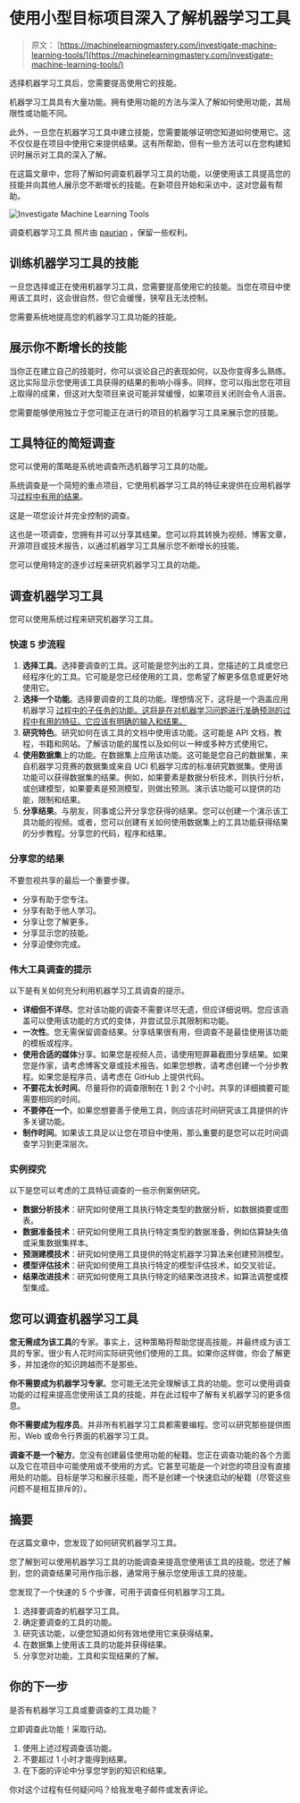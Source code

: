 # 使用小型目标项目深入了解机器学习工具

> 原文： [https://machinelearningmastery.com/investigate-machine-learning-tools/](https://machinelearningmastery.com/investigate-machine-learning-tools/)

选择机器学习工具后，您需要提高使用它的技能。

机器学习工具具有大量功能。拥有使用功能的方法与深入了解如何使用功能，其局限性或功能不同。

此外，一旦您在机器学习工具中建立技能，您需要能够证明您知道如何使用它。这不仅仅是在项目中使用它来提供结果。这有所帮助，但有一些方法可以在您构建知识时展示对工具的深入了解。

在这篇文章中，您将了解如何调查机器学习工具的功能，以便使用该工具提高您的技能并向其他人展示您不断增长的技能。在新项目开始和采访中，这对您最有帮助。

![Investigate Machine Learning Tools](img/f37617ecb2aee181821713f4db46b41d.jpg)

调查机器学习工具
照片由 [paurian](https://www.flickr.com/photos/paurian/3550755709/) ，保留一些权利。

## 训练机器学习工具的技能

一旦您选择或正在使用机器学习工具，您需要提高使用它的技能。当您在项目中使用该工具时，这会很自然，但它会缓慢，狭窄且无法控制。

您需要系统地提高您的机器学习工具功能的技能。

## 展示你不断增长的技能

当你正在建立自己的技能时，你可以谈论自己的表现如何，以及你变得多么熟练。这比实际显示您使用该工具获得的结果的影响小得多。同样，您可以指出您在项目上取得的成果，但这对大型项目来说可能非常缓慢，如果项目关闭则会令人沮丧。

您需要能够使用独立于您可能正在进行的项目的机器学习工具来展示您的技能。

## 工具特征的简短调查

您可以使用的策略是系统地调查所选机器学习工具的功能。

系统调查是一个简短的重点项目，它使用机器学习工具的特征来提供在应用机器学习[过程中有用的结果](http://machinelearningmastery.com/machine-learning-checklist/)。

这是一项您设计并完全控制的调查。

这也是一项调查，您拥有并可以分享其结果。您可以将其转换为视频，博客文章，开源项目或技术报告，以通过机器学习工具展示您不断增长的技能。

您可以使用特定的逐步过程来研究机器学习工具的功能。

## 调查机器学习工具

您可以使用系统过程来研究机器学习工具。

### 快速 5 步流程

1.  **选择工具**。选择要调查的工具。这可能是您列出的工具，您描述的工具或您已经程序化的工具。它可能是您已经使用的工具，您希望了解更多信息或更好地使用它。
2.  **选择一个功能**。选择要调查的工具的功能。理想情况下，这将是一个涵盖应用机器学习 [](http://machinelearningmastery.com/machine-learning-checklist/) [过程中的子任务的功能。这将是在对机器学习问题进行准确预测的过程中有用的特征。它应该有明确的输入和结果。](http://machinelearningmastery.com/machine-learning-checklist/)
3.  **研究特色**。研究如何在该工具的文档中使用该功能。这可能是 API 文档，教程，书籍和网站。了解该功能的属性以及如何以一种或多种方式使用它。
4.  **使用数据集**上的功能。在数据集上应用该功能。这可能是您自己的数据集，来自机器学习竞赛的数据集或来自 UCI 机器学习库的标准研究数据集。使用该功能可以获得数据集的结果。例如，如果要素是数据分析技术，则执行分析，或创建模型，如果要素是预测模型，则做出预测。演示该功能可以提供的功能，限制和结果。
5.  **分享结果**。与朋友，同事或公开分享您获得的结果。您可以创建一个演示该工具功能的视频。或者，您可以创建有关如何使用数据集上的工具功能获得结果的分步教程。分享您的代码，程序和结果。

### 分享您的结果

不要忽视共享的最后一个重要步骤。

*   分享有助于您专注。
*   分享有助于他人学习。
*   分享让您了解更多。
*   分享显示您的技能。
*   分享迫使你完成。

### 伟大工具调查的提示

以下是有关如何充分利用机器学习工具调查的提示。

*   **详细但不详尽**。您对该功能的调查不需要详尽无遗，但应详细说明。您应该涵盖可以使用该功能的方式的变体，并尝试显示其限制和功能。
*   **一次性**。您无需保留调查结果。分享结果很有用，但调查不是最佳使用该功能的模板或程序。
*   **使用合适的媒体**分享。如果您是视频人员，请使用短屏幕截图分享结果。如果您是作家，请考虑博客文章或技术报告。如果您想教，请考虑创建一个分步教程。如果您是程序员，请考虑在 GitHub 上提供代码。
*   **不要花太长时间**。尽量将你的调查限制在 1 到 2 个小时。共享的详细摘要可能需要相同的时间。
*   **不要停在一个**。如果您想要善于使用工具，则应该花时间研究该工具提供的许多关键功能。
*   **制作时间**。如果该工具足以让您在项目中使用，那么重要的是您可以花时间调查学习到更深层次。

### 实例探究

以下是您可以考虑的工具特征调查的一些示例案例研究。

*   **数据分析技术**：研究如何使用工具执行特定类型的数据分析，如数据摘要或图表。
*   **数据准备技术**：研究如何使用工具执行特定类型的数据准备，例如估算缺失值或采集数据集样本。
*   **预测建模技术**：研究如何使用工具提供的特定机器学习算法来创建预测模型。
*   **模型评估技术**：研究如何使用工具执行特定的模型评估技术，如交叉验证。
*   **结果改进技术**：研究如何使用工具执行特定的结果改进技术，如算法调整或模型集成。

## 您可以调查机器学习工具

**您无需成为该工具**的专家。事实上，这种策略将帮助您提高技能，并最终成为该工具的专家。很少有人花时间实际研究他们使用的工具。如果你这样做，你会了解更多，并加速你的知识跨越而不是那些。

**你不需要成为机器学习专家**。您可能无法完全理解该工具的功能。您可以使用调查功能的过程来提高您使用该工具的技能，并在此过程中了解有关机器学习的更多信息。

**你不需要成为程序员**。并非所有机器学习工具都需要编程。您可以研究那些提供图形，Web 或命令行界面的机器学习工具。

**调查不是一个秘方**。您没有创建最佳使用功能的秘籍。您正在调查功能的各个方面以及它在项目中可能使用或不使用的方式。它甚至可能是一个对您的项目没有直接用处的功能。目标是学习和展示技能，而不是创建一个快速启动的秘籍（尽管这些问题不是相互排斥的）。

## 摘要

在这篇文章中，您发现了如何研究机器学习工具。

您了解到可以使用机器学习工具的功能调查来提高您使用该工具的技能。您还了解到，您的调查结果可用作指示器，通常用于展示您使用该工具的技能。

您发现了一个快速的 5 个步骤，可用于调查任何机器学习工具。

1.  选择要调查的机器学习工具。
2.  确定要调查的工具的功能。
3.  研究该功能，以便您知道如何有效地使用它来获得结果。
4.  在数据集上使用该工具的功能并获得结果。
5.  分享您对功能，工具和实现结果的了解。

## 你的下一步

是否有机器学习工具或要调查的工具功能？

立即调查此功能！采取行动。

1.  使用上述过程调查该功能。
2.  不要超过 1 小时才能得到结果。
3.  在下面的评论中分享您学到的知识和结果。

你对这个过程有任何疑问吗？给我发电子邮件或发表评论。